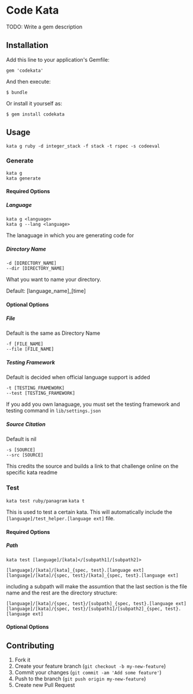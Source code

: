 Code Kata
================================================================================

TODO: Write a gem description

Installation
-------------------------------------------------------------------------------

Add this line to your application's Gemfile:

    gem 'codekata'

And then execute:

    $ bundle

Or install it yourself as:

    $ gem install codekata

Usage
-------------------------------------------------------------------------------

`kata g ruby -d integer_stack -f stack -t rspec -s codeeval`

### Generate

`kata g`  
`kata generate`

#### Required Options

##### Language

`kata g <language>`  
`kata g --lang <language>`

The lanaguage in which you are generating code for

##### Directory Name

`-d [DIRECTORY_NAME]`  
`--dir [DIRECTORY_NAME]`

What you want to name your directory. 

Default: [language_name]_[time]

#### Optional Options

##### File

Default is the same as Directory Name

`-f [FILE_NAME]`  
`--file [FILE_NAME]`  

##### Testing Framework

Default is decided when official language support is added

`-t [TESTING_FRAMEWORK]`  
`--test [TESTING_FRAMEWORK]`

If you add you own lanaguage, you must set the testing framework and testing
command in `lib/settings.json`  


##### Source Citation

Default is nil

`-s [SOURCE]`  
`--src [SOURCE]`

This credits the source and builds a link to that challenge online on the specific kata readme

### Test

`kata test ruby/panagram`
`kata t `

This is used to test a certain kata. This will automatically include the `[language]/test_helper.[language ext]` file.

#### Required Options

##### Path

`kata test [language]/[kata]</[subpath1]/[subpath2]>`

`[language]/[kata]/[kata]_{spec, test}.[language ext]`
`[language]/[kata]/{spec, test}/[kata]_{spec, test}.[language ext]`

including a subpath will make the assumtion that the last section is the file name and the rest are the directory structure:

`[language]/[kata]/{spec, test}/[subpath]_{spec, test}.[language ext]`
`[language]/[kata]/{spec, test}/[subpath1]/[subpath2]_{spec, test}.[language ext]`

#### Optional Options

Contributing
-------------------------------------------------------------------------------

1. Fork it
2. Create your feature branch (`git checkout -b my-new-feature`)
3. Commit your changes (`git commit -am 'Add some feature'`)
4. Push to the branch (`git push origin my-new-feature`)
5. Create new Pull Request
